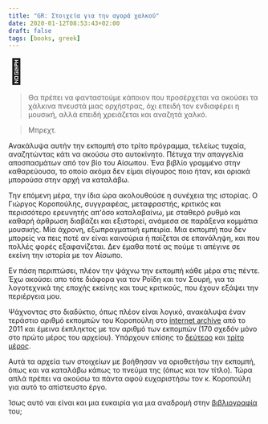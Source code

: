 ```yaml
---
title: "GR: Στοιχεία για την αγορά χαλκού"
date: 2020-01-12T08:53:43+02:00
draft: false
tags: [books, greek]
---
```


<font size="7">🎺</font>

> Θα πρέπει να φανταστούμε κάποιον που προσέρχεται να ακούσει τα χάλκινα πνευστά μιας ορχήστρας, όχι επειδή τον ενδιαφέρει η μουσική, αλλά επειδή χρειάζεται και αναζητά χαλκό.

> Μπρεχτ.

Ανακάλυψα αυτήν την εκπομπή στο τρίτο πρόγραμμα, τελείως τυχαία, αναζητώντας κάτι να ακούσω στο αυτοκίνητο. Πέτυχα την απαγγελία αποσπασμάτων από τον βίο του Αίσωπου. Ένα βιβλίο γραμμένο στην καθαρεύουσα, το οποίο ακόμα δεν είμαι σίγουρος ποιο ήταν, και οριακά μπορούσα στην αρχή να καταλάβω.

Την επόμενη μέρα, την ίδια ώρα ακολουθούσε η συνέχεια της ιστορίας. Ο Γιώργος Κοροπούλης, συγγραφέας, μεταφραστής, κριτικός και περισσότερο ερευνητής απ'όσο καταλαβαίνω, με σταθερό ρυθμό και καθαρή άρθρωση διαβάζει και εξιστορεί, ανάμεσα σε παράξενα κομμάτια μουσικής. Μία άχρονη, εξωπραγματική εμπειρία. Μια εκπομπή που δεν μπορείς να πεις ποτέ αν είναι καινούρια ή παίζεται σε επανάληψη, και που πολλές φορές εξαφανίζεται. Δεν έμαθα ποτέ ας πούμε τι απέγινε σε εκείνη την ιστορία με τον Αίσωπο.
 
Εν πάση περιπτώσει, πλέον την ψάχνω την εκπομπή κάθε μέρα στις πέντε. Έχω ακούσει απο τότε διάφορα για τον Ροϊδη και τον Σουρή, για τα λογοτεχνικά της εποχής εκείνης και τους κριτικούς, που έχουν εξάψει την περιέργεια μου. 

Ψάχνοντας στο διαδύκτιο, όπως πλέον είναι λογικό, ανακάλυψα έναν τεράστιο αριθμό εκπομπών του Κοροπούλη στο [internet archive](https://archive.org/details/Koropoulisstoixeia) από το 2011 και έμεινα έκπληκτος με τον αριθμό των εκπομπών (170 σχεδόν μόνο στο πρώτο μέρος του αρχείου). Υπάρχουν επίσης το [δεύτερο](https://archive.org/details/StoixeiaGiaTinAgoraXalkou_646) και [τρίτο μέρος](https://archive.org/details/StoixeiaGiaTinAgoraXalkou_124).

Αυτά τα αρχεία των στοιχείων με βοήθησαν να οριοθετήσω την εκπομπή, όπως και να καταλάβω κάπως το πνεύμα της (όπως και τον τίτλο). Τώρα απλά πρέπει να ακούσω τα πάντα αφού ευχαριστήσω τον κ. Κοροπούλη για αυτό το απίστευστο έργο.

Ίσως αυτό ναι είναι και μια ευκαιρία για μια αναδρομή στην [βιβλιογραφία](http://www.biblionet.gr/author/4086/%CE%93%CE%B9%CF%8E%CF%81%CE%B3%CE%BF%CF%82_%CE%9A%CE%BF%CF%81%CE%BF%CF%80%CE%BF%CF%8D%CE%BB%CE%B7%CF%82) του;
    
